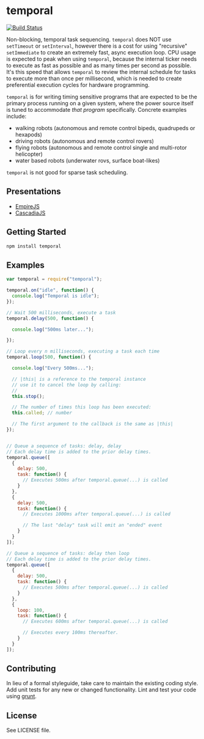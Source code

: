 # temporal


[![Build Status](https://travis-ci.org/rwaldron/temporal.svg)](https://travis-ci.org/rwaldron/temporal)

Non-blocking, temporal task sequencing. `temporal` does NOT use `setTimeout` or `setInterval`, however there is a cost for using "recursive" `setImmediate` to create an extremely fast, async execution loop. CPU usage is expected to peak when using `temporal`, because the internal ticker needs to execute as fast as possible and as many times per second as possible. It's this speed that allows `temporal` to review the internal schedule for tasks to execute more than once per millisecond, which is needed to create preferential execution cycles for hardware programming. 

`temporal` is for writing timing sensitive programs that are expected to be the primary process running on a given system, where the power source itself is tuned to accommodate _that program_ specifically. Concrete examples include: 

- walking robots (autonomous and remote control bipeds, quadrupeds or hexapods)
- driving robots (autonomous and remote control rovers)
- flying robots (autonomous and remote control single and multi-rotor helicopter)
- water based robots (underwater rovs, surface boat-likes)

`temporal` is not good for sparse task scheduling. 


## Presentations

- [EmpireJS](https://dl.dropboxusercontent.com/u/3531958/empirejs/index.html)
- [CascadiaJS](https://dl.dropboxusercontent.com/u/3531958/cascadiajs/index.html)




## Getting Started

```bash
npm install temporal
```


## Examples

```javascript
var temporal = require("temporal");

temporal.on("idle", function() {
  console.log("Temporal is idle");  
});

// Wait 500 milliseconds, execute a task
temporal.delay(500, function() {

  console.log("500ms later...");

});

// Loop every n milliseconds, executing a task each time
temporal.loop(500, function() {

  console.log("Every 500ms...");

  // |this| is a reference to the temporal instance
  // use it to cancel the loop by calling:
  //
  this.stop();

  // The number of times this loop has been executed:
  this.called; // number

  // The first argument to the callback is the same as |this|
});


// Queue a sequence of tasks: delay, delay
// Each delay time is added to the prior delay times.
temporal.queue([
  {
    delay: 500,
    task: function() {
      // Executes 500ms after temporal.queue(...) is called
    }
  },
  {
    delay: 500,
    task: function() {
      // Executes 1000ms after temporal.queue(...) is called

      // The last "delay" task will emit an "ended" event
    }
  }
]);

// Queue a sequence of tasks: delay then loop
// Each delay time is added to the prior delay times.
temporal.queue([
  {
    delay: 500,
    task: function() {
      // Executes 500ms after temporal.queue(...) is called
    }
  },
  {
    loop: 100,
    task: function() {
      // Executes 600ms after temporal.queue(...) is called

      // Executes every 100ms thereafter.
    }
  }
]);
```


## Contributing
In lieu of a formal styleguide, take care to maintain the existing coding style. Add unit tests for any new or changed functionality. Lint and test your code using [grunt](https://github.com/gruntjs/grunt).


## License
See LICENSE file.

